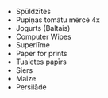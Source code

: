 * Spūldzītes
* Pupiņas tomātu mērcē 4x
* Jogurts (Baltais)
* Computer Wipes
* Superlīme
* Paper for prints
* Tualetes papīrs
* Siers
* Maize
* Persilāde
